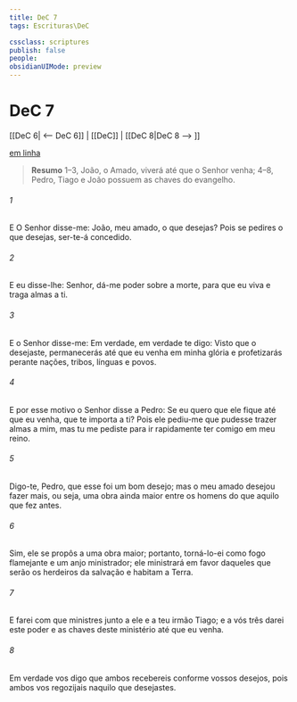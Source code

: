 ```yaml
---
title: DeC 7
tags: Escrituras\DeC

cssclass: scriptures
publish: false
people:
obsidianUIMode: preview
---
```


# DeC 7
[[DeC 6| <-- DeC 6]] | [[DeC]] | [[DeC 8|DeC 8 --> ]]

[em linha](https://churchofjesuschrist.org/study/scriptures/dc-testament/dc/7?lang=por)

> __Resumo__
1–3, João, o Amado, viverá até que o Senhor venha; 4–8, Pedro, Tiago e João possuem as chaves do evangelho.

###### 1 
E O Senhor disse-me: João, meu amado, o que desejas? Pois se pedires o que desejas, ser-te-á concedido.

###### 2 
E eu disse-lhe: Senhor, dá-me poder sobre a morte, para que eu viva e traga almas a ti.

###### 3 
E o Senhor disse-me: Em verdade, em verdade te digo: Visto que o desejaste, permanecerás até que eu venha em minha glória e profetizarás perante nações, tribos, línguas e povos.

###### 4 
E por esse motivo o Senhor disse a Pedro: Se eu quero que ele fique até que eu venha, que te importa a ti? Pois ele pediu-me que pudesse trazer almas a mim, mas tu me pediste para ir rapidamente ter comigo em meu reino.

###### 5 
Digo-te, Pedro, que esse foi um bom desejo; mas o meu amado desejou fazer mais, ou seja, uma obra ainda maior entre os homens do que aquilo que fez antes.

###### 6 
Sim, ele se propôs a uma obra maior; portanto, torná-lo-ei como fogo flamejante e um anjo ministrador; ele ministrará em favor daqueles que serão os herdeiros da salvação e habitam a Terra.

###### 7 
E farei com que ministres junto a ele e a teu irmão Tiago; e a vós três darei este poder e as chaves deste ministério até que eu venha.

###### 8 
Em verdade vos digo que ambos recebereis conforme vossos desejos, pois ambos vos regozijais naquilo que desejastes.

